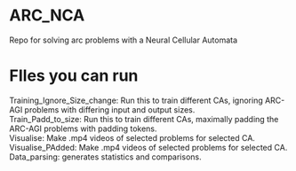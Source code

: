 # ARC_NCA
Repo for solving arc problems with a Neural Cellular Automata 
# FIles you can run

Training_Ignore_Size_change:  Run this to train different CAs, ignoring ARC-AGI problems with differing input and output sizes. <br>
Train_Padd_to_size: Run this to train different CAs, maximally padding the ARC-AGI problems with padding tokens. <br>
Visualise: Make .mp4 videos of selected problems for selected CA. <br>
Visualise_PAdded: Make .mp4 videos of selected problems for selected CA. <br>
Data_parsing: generates statistics and comparisons. 
